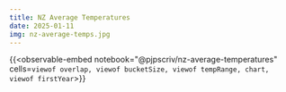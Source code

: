 ```yaml
---
title: NZ Average Temperatures
date: 2025-01-11
img: nz-average-temps.jpg
---
```


{{<observable-embed
    notebook="@pjpscriv/nz-average-temperatures"
    cells=`
        viewof overlap,
        viewof bucketSize,
        viewof tempRange,
        chart,
        viewof firstYear
`>}}
